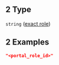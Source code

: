 ## 2 Type

`string` ([exact role](policies-definitions-roles-array-items-anyof-exact-role.md))

## 2 Examples

```json
"<portal_role_id>"
```
